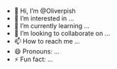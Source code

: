 - 👋 Hi, I’m @Oliverpish
- 👀 I’m interested in ...
- 🌱 I’m currently learning ...
- 💞️ I’m looking to collaborate on ...
- 📫 How to reach me ...
- 😄 Pronouns: ...
- ⚡ Fun fact: ...

<!---
Oliverpish/Oliverpish is a ✨ special ✨ repository because its `README.md` (this file) appears on your GitHub profile.
You can click the Preview link to take a look at your changes.
--->
